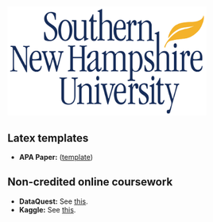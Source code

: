 
<img src="./banner.jpg" width="400px;" />

## Latex templates

* __APA Paper:__ \([template](./LaTeX/apa-paper/)\)

## Non-credited online coursework

* __DataQuest:__ See [this](./MOOC/dataquest/README.md).
* __Kaggle:__ See [this](./MOOC/kaggle/README.md).
